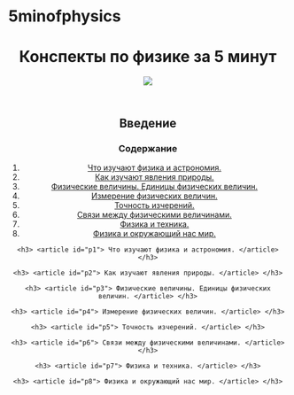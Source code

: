 # 5minofphysics
<!DOCTYPE html>
<html lang="ru" class>
<head>
<meta charset="utf-8">
<link href="" rel="stylysheet">
 </head>

<body>
<header>
<div class="container">
<header class="site-header">
        <h1>Конспекты по физике за 5 минут</h1>
        <img src="///">
</header>
</div>

<nav>
        <h2>Введение</h2>
		<h3> Содержание </h3>
	<ol type="1">
	<li> <a href="#1p"> Что изучают физика и астрономия. </a> </li>
	<li> <a href="#2p"> Как изучают явления природы. </a> </li>
	<li> <a href="#3p"> Физические величины. Единицы физических величин. </a> </li>
	<li> <a href="#4p"> Измерение физических величин. </a> </li>
	<li> <a href="#5p"> Точность изчерений. </a> </li>
	<li> <a href="#6p"> Связи между физическими величинами. </a> </li>
	<li> <a href="#7p"> Физика и техника. </a> </li>
	<li> <a href="#8p"> Физика и окружающий нас мир. </a> </li>
	</ol>
</nav>

	<h3> <article id="p1"> Что изучают физика и астрономия. </article> </h3>

	<h3> <article id="p2"> Как изучают явления природы. </article> </h3>

	<h3> <article id="p3"> Физические величины. Единицы физических величин. </article> </h3>

	<h3> <article id="p4"> Измерение физических величин. </article> </h3>

	<h3> <article id="p5"> Точность изчерений. </article> </h3>

	<h3> <article id="p6"> Связи между физическими величинами. </article> </h3>

	<h3> <article id="p7"> Физика и техника. </article> </h3>

	<h3> <article id="p8"> Физика и окружающий нас мир. </article> </h3>


<footer class="site-footer">
</body>
